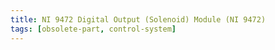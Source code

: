 ```yaml
---
title: NI 9472 Digital Output (Solenoid) Module (NI 9472)
tags: [obsolete-part, control-system]
---
```



